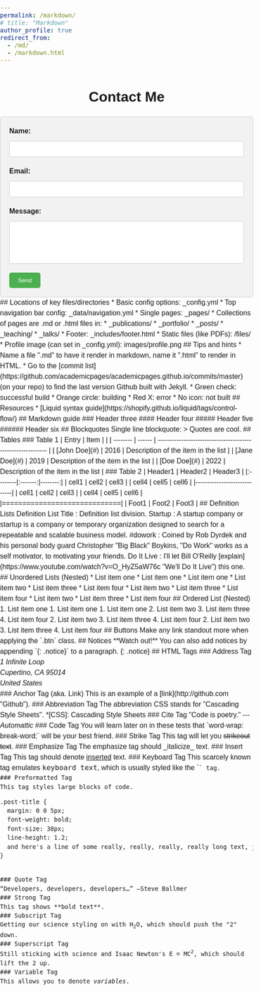 ```yaml
---
permalink: /markdown/
# title: "Markdown"
author_profile: true
redirect_from: 
  - /md/
  - /markdown.html
---
```

<!-- <div class="mb-3"> 
      <form name="contact" method="POST" action="https://formspree.io/f/xwkjwjzl">
        <div class="form-group form-inline">
          <label class="sr-only" for="inputName">Name</label>
          <input type="text" name="name" class="form-control w-100" id="inputName" placeholder="Name" required>
        </div>
        <div class="form-group form-inline">
          <label class="sr-only" for="inputEmail">Email</label>
          <input type="email" name="email" class="form-control w-100" id="inputEmail" placeholder="Email" required>
        </div>
        <div class="form-group">
          <label class="sr-only" for="inputMessage">Message</label>
          <textarea name="message" class="form-control" id="inputMessage" rows="5" placeholder="Message" required></textarea>
        </div>
        <button type="submit" class="btn btn-outline-primary px-3 py-2">Send</button>
      </form>
</div>
-->
<html>
  <head>
    <title>Formulaire de Contact</title>
    <style>
      /* Styles pour le formulaire */
      form {
        max-width: 600px;
        margin: auto;
        padding: 20px;
        border: 1px solid #ccc;
        border-radius: 5px;
        background-color: #f2f2f2;
      }
      label {
        display: block;
        margin-bottom: 10px;
        font-weight: bold;
      }
      input[type="text"],
      input[type="email"],
      textarea {
        width: 100%;
        padding: 10px;
        margin-bottom: 20px;
        border: 1px solid #ccc;
        border-radius: 5px;
        resize: none;
      }
      input[type="submit"] {
        background-color: #4CAF50;
        color: white;
        padding: 10px 20px;
        border: none;
        border-radius: 5px;
        cursor: pointer;
      }
      input[type="submit"]:hover {
        background-color: #45a049;
      }
      /* Styles pour la page */
      body {
        font-family: Arial, sans-serif;
        font-size: 16px;
        line-height: 1.5;
        margin: 0;
        padding: 0;
      }
      h1 {
        text-align: center;
        margin-top: 50px;
      }
    </style>
  </head>
  <body>
    <h1>Contact Me</h1>
    <form name="contact" method="POST" action="https://formspree.io/f/xwkjwjzl">
      <label for="name">Name:</label>
      <input type="text" id="name" name="name" required>
      <label for="email">Email:</label>
      <input type="email" id="email" name="email" required>
      <label for="message">Message:</label>
      <textarea id="message" name="message" rows="5" required></textarea>
      <input type="submit" value="Send">
    </form>
  </body>
</html>
## Locations of key files/directories 
* Basic config options: _config.yml
* Top navigation bar config: _data/navigation.yml
* Single pages: _pages/
* Collections of pages are .md or .html files in:
  * _publications/
  * _portfolio/
  * _posts/
  * _teaching/
  * _talks/
* Footer: _includes/footer.html
* Static files (like PDFs): /files/
* Profile image (can set in _config.yml): images/profile.png
## Tips and hints
* Name a file ".md" to have it render in markdown, name it ".html" to render in HTML.
* Go to the [commit list](https://github.com/academicpages/academicpages.github.io/commits/master) (on your repo) to find the last version Github built with Jekyll. 
  * Green check: successful build
  * Orange circle: building
  * Red X: error
  * No icon: not built
## Resources
 * [Liquid syntax guide](https://shopify.github.io/liquid/tags/control-flow/)
## Markdown guide
### Header three
#### Header four
##### Header five
###### Header six
## Blockquotes
Single line blockquote:
> Quotes are cool.
## Tables
### Table 1
| Entry            | Item   |                                                              |
| --------         | ------ | ------------------------------------------------------------ |
| [John Doe](#)    | 2016   | Description of the item in the list                          |
| [Jane Doe](#)    | 2019   | Description of the item in the list                          |
| [Doe Doe](#)     | 2022   | Description of the item in the list                          |
### Table 2
| Header1 | Header2 | Header3 |
|:--------|:-------:|--------:|
| cell1   | cell2   | cell3   |
| cell4   | cell5   | cell6   |
|-----------------------------|
| cell1   | cell2   | cell3   |
| cell4   | cell5   | cell6   |
|=============================|
| Foot1   | Foot2   | Foot3   |
## Definition Lists
Definition List Title
:   Definition list division.
Startup
:   A startup company or startup is a company or temporary organization designed to search for a repeatable and scalable business model.
#dowork
:   Coined by Rob Dyrdek and his personal body guard Christopher "Big Black" Boykins, "Do Work" works as a self motivator, to motivating your friends.
Do It Live
:   I'll let Bill O'Reilly [explain](https://www.youtube.com/watch?v=O_HyZ5aW76c "We'll Do It Live") this one.
## Unordered Lists (Nested)
  * List item one 
      * List item one 
          * List item one
          * List item two
          * List item three
          * List item four
      * List item two
      * List item three
      * List item four
  * List item two
  * List item three
  * List item four
## Ordered List (Nested)
  1. List item one 
      1. List item one 
          1. List item one
          2. List item two
          3. List item three
          4. List item four
      2. List item two
      3. List item three
      4. List item four
  2. List item two
  3. List item three
  4. List item four
## Buttons
Make any link standout more when applying the `.btn` class.
## Notices
**Watch out!** You can also add notices by appending `{: .notice}` to a paragraph.
{: .notice}
## HTML Tags
### Address Tag
<address>
  1 Infinite Loop<br /> Cupertino, CA 95014<br /> United States
</address>
### Anchor Tag (aka. Link)
This is an example of a [link](http://github.com "Github").
### Abbreviation Tag
The abbreviation CSS stands for "Cascading Style Sheets".
*[CSS]: Cascading Style Sheets
### Cite Tag
"Code is poetry." ---<cite>Automattic</cite>
### Code Tag
You will learn later on in these tests that `word-wrap: break-word;` will be your best friend.
### Strike Tag
This tag will let you <strike>strikeout text</strike>.
### Emphasize Tag
The emphasize tag should _italicize_ text.
### Insert Tag
This tag should denote <ins>inserted</ins> text.
### Keyboard Tag
This scarcely known tag emulates <kbd>keyboard text</kbd>, which is usually styled like the `<code>` tag.
### Preformatted Tag
This tag styles large blocks of code.
<pre>
.post-title {
  margin: 0 0 5px;
  font-weight: bold;
  font-size: 38px;
  line-height: 1.2;
  and here's a line of some really, really, really, really long text, just to see how the PRE tag handles it and to find out how it overflows;
}
</pre>
### Quote Tag
<q>Developers, developers, developers&#8230;</q> &#8211;Steve Ballmer
### Strong Tag
This tag shows **bold text**.
### Subscript Tag
Getting our science styling on with H<sub>2</sub>O, which should push the "2" down.
### Superscript Tag
Still sticking with science and Isaac Newton's E = MC<sup>2</sup>, which should lift the 2 up.
### Variable Tag
This allows you to denote <var>variables</var>.
